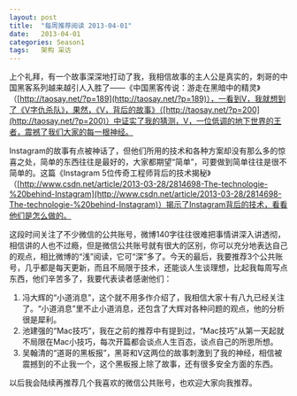 ```yaml
---
layout: post
title:  "每周推荐阅读 2013-04-01"
date:   2013-04-01
categories: Season1
tags:   架构 采访
---
```


上个礼拜，有一个故事深深地打动了我，我相信故事的主人公是真实的，刺哥的中国黑客系列越来越引人入胜了——《中国黑客传说：游走在黑暗中的精灵》（[http://taosay.net/?p=189](http://taosay.net/?p=189)），一看到V，我就想到了《V字仇杀队》，果然，《V，背后的故事》（[http://taosay.net/?p=200](http://taosay.net/?p=200)）中证实了我的猜测，V，一位低调的地下世界的王者，震撼了我们大家的每一根神经。

Instagram的故事有点被神话了，但他们所用的技术和各种方案却没有那么多的惊喜之处，简单的东西往往是最好的，大家都期望“简单”，可要做到简单往往是很不简单的。这篇《Instagram 5位传奇工程师背后的技术揭秘》（[http://www.csdn.net/article/2013-03-28/2814698-The-technologie-%20behind-Instagram](http://www.csdn.net/article/2013-03-28/2814698-The-technologie-%20behind-Instagram)）揭示了Instagram背后的技术，看看他们是怎么做的。

这段时间关注了不少微信的公共账号，微博140字往往很难把事情讲深入讲透彻，相信讲的人也不过瘾，但是微信公共账号就有很大的区别，你可以充分地表达自己的观点，相比微博的“浅”阅读，它可“深”多了。今天的最后，我要推荐3个公共账号，几乎都是每天更新，而且不局限于技术，还能谈人生谈理想，比起我每周写点东西，他们辛苦多了，我要代表读者感谢他们：

1. 冯大辉的“小道消息”，这个就不用多作介绍了，我相信大家十有八九已经关注了。“小道消息”里不止小道消息，还包含了大辉对各种问题的观点，他的分析很是犀利。
2. 池建强的“Mac技巧”，我在之前的推荐中有提到过，“Mac技巧”从第一天起就不局限在Mac小技巧，每次开篇都会谈点人生百态，谈点自己的所思所想。
3. 吴翰清的“道哥的黑板报”，黑哥和V这两位的故事刺激到了我的神经，相信被震撼到的不止我一个，这个黑板报上除了故事，还有很多安全方面的东西。

以后我会陆续再推荐几个我喜欢的微信公共账号，也欢迎大家向我推荐。
